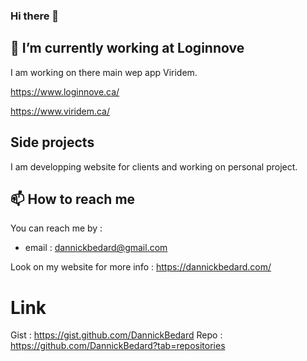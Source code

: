 ### Hi there 👋

## 🔭 I’m currently working at Loginnove
I am working on there main wep app Viridem.

https://www.loginnove.ca/

https://www.viridem.ca/

## Side projects

I am developping website for clients and working on personal project.

## 📫 How to reach me
You can reach me by :

- email : dannickbedard@gmail.com

Look on my website for more info : https://dannickbedard.com/

# Link 
Gist : https://gist.github.com/DannickBedard
Repo : https://github.com/DannickBedard?tab=repositories
